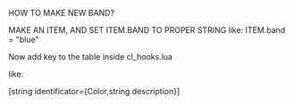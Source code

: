 HOW TO MAKE NEW BAND?

MAKE AN ITEM, AND SET ITEM.BAND TO PROPER STRING
like: ITEM.band = "blue"

Now add key to the table inside cl_hooks.lua

like:

[string identificator={Color,string description}]
